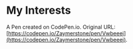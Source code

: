 # My Interests

A Pen created on CodePen.io. Original URL: [https://codepen.io/Zaymerstone/pen/Vwbeeej](https://codepen.io/Zaymerstone/pen/Vwbeeej).


